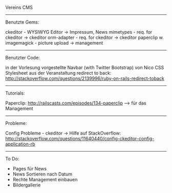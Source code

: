 Vereins CMS

------------


Benutzte Gems:

ckeditor - WYSIWYG Editor -> Impressum, News
mimetypes - req. for ckeditor -> ckeditor
orm-adapter - req. for ckeditor -> ckeditor
paperclip w. imagemagick - picture upload -> management

------------

Benutzter Code:

in der Vorlesung vorgestellte Navbar (with Twitter Bootstrap) von Nico
CSS Stylesheet aus der Veranstaltung
redirect to back: http://stackoverflow.com/questions/2139996/ruby-on-rails-redirect-toback

------------

Tutorials:

Paperclip: http://railscasts.com/episodes/134-paperclip --> für das Management

------------

Probleme:

Config Probleme - ckeditor -> Hilfe auf StackOverflow:
http://stackoverflow.com/questions/11640440/config-ckeditor-config-application-rb

------------

To Do:

- Pages für News
- News Sortieren nach Datum
- Rechte Management einbauen
- Bildergallerie